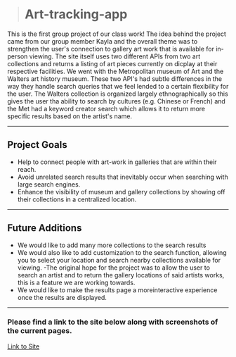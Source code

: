 ># Art-tracking-app

This is the first group project of our class work! The idea behind the project came from our group member Kayla and the overall theme was to strengthen the user's connection to gallery art work that is available for in-person viewing. The site itself uses two different APIs from two art collections and returns a listing of art pieces currently on dicplay at their respective facilities. We went with the Metropolitan museum of Art and the Walters art history museum. These two API's had subtle differences in the way they handle search queries that we feel lended to a certain flexibility for the user. The Walters collection is organized largely ethnographically so this gives the user tha ability to search by cultures (e.g. Chinese or French) and the Met had a keyword creator search which allows it to return more specific results based on the artist's name.

---

## Project Goals

- Help to connect people with art-work in galleries that are within their reach.
- Avoid unrelated search results that inevitably occur when searching with large search engines.
- Enhance the visibility of museum and gallery collections by showing off their collections in a centralized location.

---

## Future Additions

- We would like to add many more collections to the search results
- We would also like to add customization to the search function, allowing you to select your location and search nearby collections available for viewing.
-The original hope for the project was to allow the user to search an artist and to return the  gallery locations of said artists works, this is a feature we are working towards.
- We would like to make the results page a moreinteractive experience once the results are displayed.

---

### Please find a link to the site below along with screenshots of the current pages.

[Link to Site](https://jmcdonald112358.github.io/Art-tracking-app/)
